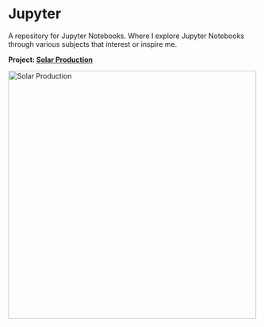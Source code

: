 # Jupyter
A repository for Jupyter Notebooks. Where I explore Jupyter Notebooks through various subjects that interest or inspire me.

**Project: [Solar Production](public/csv-reader%20(total-global-solar-production).ipynb)**

<a href=public/csv-reader%20(total-global-solar-production).ipynb><img src="https://cdn.pixabay.com/photo/2013/07/12/19/19/solar-panel-154549_1280.png" alt="Solar Production" width="500"> </a>
